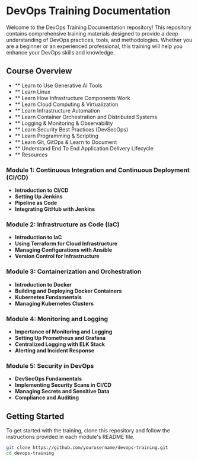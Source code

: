 # DevOps Training Documentation

Welcome to the DevOps Training Documentation repository! This repository contains comprehensive training materials designed to provide a deep understanding of DevOps practices, tools, and methodologies. Whether you are a beginner or an experienced professional, this training will help you enhance your DevOps skills and knowledge.

## Course Overview
- ** Learn to Use Generative AI Tools
- ** Learn Linux
- ** Learn How Infrastructure Components Work
- ** Learn Cloud Computing & Virtualization
- ** Learn Infrastructure Automation
- ** Learn Container Orchestration and Distributed Systems
- ** Logging & Monitoring & Observability
- ** Learn Security Best Practices (DevSecOps)
- ** Learn Programming & Scripting
- ** Learn Git, GitOps & Learn to Document
- ** Understand End To End Application Delivery Lifecycle
- ** Resources


### Module 1: Continuous Integration and Continuous Deployment (CI/CD)
- **Introduction to CI/CD**
- **Setting Up Jenkins**
- **Pipeline as Code**
- **Integrating GitHub with Jenkins**

### Module 2: Infrastructure as Code (IaC)
- **Introduction to IaC**
- **Using Terraform for Cloud Infrastructure**
- **Managing Configurations with Ansible**
- **Version Control for Infrastructure**

### Module 3: Containerization and Orchestration
- **Introduction to Docker**
- **Building and Deploying Docker Containers**
- **Kubernetes Fundamentals**
- **Managing Kubernetes Clusters**

### Module 4: Monitoring and Logging
- **Importance of Monitoring and Logging**
- **Setting Up Prometheus and Grafana**
- **Centralized Logging with ELK Stack**
- **Alerting and Incident Response**

### Module 5: Security in DevOps
- **DevSecOps Fundamentals**
- **Implementing Security Scans in CI/CD**
- **Managing Secrets and Sensitive Data**
- **Compliance and Auditing**

## Getting Started

To get started with the training, clone this repository and follow the instructions provided in each module's README file.

```sh
git clone https://github.com/yourusername/devops-training.git
cd devops-training

